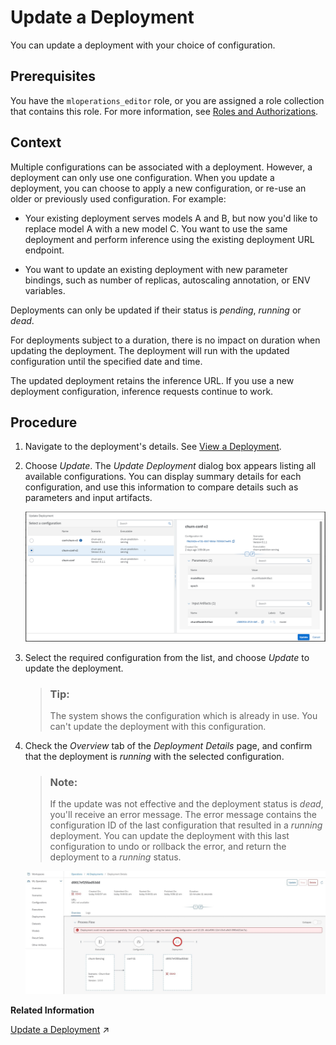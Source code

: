<!-- loiobce2b163171b416d9cca0de55b7cc507 -->

# Update a Deployment

You can update a deployment with your choice of configuration.



<a name="loiobce2b163171b416d9cca0de55b7cc507__prereq_amz_nmb_wxb"/>

## Prerequisites

You have the `mloperations_editor` role, or you are assigned a role collection that contains this role. For more information, see [Roles and Authorizations](https://help.sap.com/docs/ai-launchpad/sap-ai-launchpad/roles-and-authorizations).



<a name="loiobce2b163171b416d9cca0de55b7cc507__context_sm2_4mb_wxb"/>

## Context

Multiple configurations can be associated with a deployment. However, a deployment can only use one configuration. When you update a deployment, you can choose to apply a new configuration, or re-use an older or previously used configuration. For example:

-   Your existing deployment serves models A and B, but now you'd like to replace model A with a new model C. You want to use the same deployment and perform inference using the existing deployment URL endpoint.

-   You want to update an existing deployment with new parameter bindings, such as number of replicas, autoscaling annotation, or ENV variables.


Deployments can only be updated if their status is *pending*, *running* or *dead*.

For deployments subject to a duration, there is no impact on duration when updating the deployment. The deployment will run with the updated configuration until the specified date and time.

The updated deployment retains the inference URL. If you use a new deployment configuration, inference requests continue to work.



<a name="loiobce2b163171b416d9cca0de55b7cc507__steps_dlk_4mb_wxb"/>

## Procedure

1.  Navigate to the deployment's details. See [View a Deployment](https://help.sap.com/docs/AI_LAUNCHPAD/92d77f26188e4582897b9106b9cb72e0/d6f793e11145488daac3d1b7229a052a.html).

2.  Choose *Update*. The *Update Deployment* dialog box appears listing all available configurations. You can display summary details for each configuration, and use this information to compare details such as parameters and input artifacts.

    ![Update Deployment dialog with available configurations listed for selection.](images/Image_AIL_MLOps_Deployment_Update_2_6b11be0.png)

3.  Select the required configuration from the list, and choose *Update* to update the deployment.

    > ### Tip:  
    > The system shows the configuration which is already in use. You can't update the deployment with this configuration.

4.  Check the *Overview* tab of the *Deployment Details* page, and confirm that the deployment is *running* with the selected configuration.

    > ### Note:  
    > If the update was not effective and the deployment status is *dead*, you'll receive an error message. The error message contains the configuration ID of the last configuration that resulted in a *running* deployment. You can update the deployment with this last configuration to undo or rollback the error, and return the deployment to a *running* status.

    ![Deployment with a dead status and an error message containing the last running configuration.](images/Image_AIL_MLOps_Deployment_Update_Error_ea6de0a.jpg)


**Related Information**  


[Update a Deployment](https://help.sap.com/viewer/2d6c5984063c40a59eda62f4a9135bee/CLOUD/en-US/9789ddda860e4056b12efa892e6e4e1b.html "") :arrow_upper_right:

